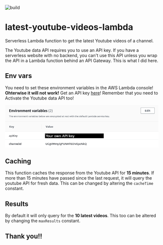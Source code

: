 ![build](https://github.com/mathisve/latest-youtube-videos-lambda/actions/workflows/go.yaml/badge.svg)

# latest-youtube-videos-lambda
Serverless Lambda function to get the latest Youtube videos of a channel.

The Youtube data API requires you to use an API key. If you have a serverless website with no backend, you can't use this API unless you wrap the API in a Lambda function behind an API Gateway.
This is what I did here.

## Env vars
You need to set these environment variables in the AWS Lambda console! **Ohterwise it will not work!**
Get an API key [here](https://console.cloud.google.com/apis/credentials)! Remember that you need to Activate the Youtube data API too!

![environment variables](https://raw.githubusercontent.com/mathisve/latest-youtube-videos-lambda/master/img/youtubeapi.png)

## Caching
This function caches the response from the Youtube API for **15 minutes**.
If more than 15 minutes have passed since the last request, it will query the youtube API for fresh data.
This can be changed by altering the `cacheTime` constant.

## Results
By default it will only query for the **10 latest videos**.
This too can be altered by changing the `maxResults` constant.

## Thank you!!
